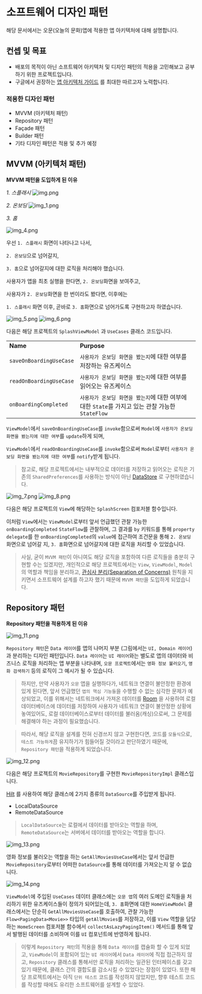 # 소프트웨어 디자인 패턴
해당 문서에서는 오문(오늘의 문화)앱에 적용한 앱 아키텍처에 대해 설명합니다.

## 컨셉 및 목표
- 배포의 목적이 아닌 소프트웨어 아키텍처 및 디자인 패턴의 적용을 고민해보고 공부하기 위한 프로젝트입니다.
- 구글에서 권장하는 [앱 아키텍처 가이드](https://developer.android.com/jetpack/guide) 를 최대한 따르고자 노력합니다.

### 적용한 디자인 패턴
- MVVM (아키텍처 패턴)
- Repository 패턴
- Façade 패턴
- Builder 패턴
- 기타 디자인 패턴은 적용 및 추가 예정


## MVVM (아키텍처 패턴)
**MVVM 패턴을 도입하게 된 이유**

_1. 스플래시_
![img.png](img.png)

_2. 온보딩_
![img_1.png](img_1.png)

_3. 홈_

![img_4.png](img_4.png)

우선 `1. 스플래시` 화면이 나타나고 나서,

`2. 온보딩`으로 넘어갈지,

`3. 홈`으로 넘어갈지에 대한 로직을 처리해야 했습니다.

사용자가 앱을 최초 실행을 한다면, `2. 온보딩`화면을 보여주고,

사용자가 `2. 온보딩`화면을 한 번이라도 봤다면, 이후에는 

`1. 스플래시` 화면 이후, 곧바로 `3. 홈`화면으로 넘어가도록 구현하고자 하였습니다.

![img_5.png](img_5.png)
![img_6.png](img_6.png)

다음은 해당 프로젝트의 `SplashViewModel` 과 `UseCases` 클래스 코드입니다.

<table>
  <tr>
   <td><strong>Name</strong>
   </td>
   <td><strong>Purpose</strong>
   </td>
  </tr>
  <tr>
   <td><code>saveOnBoardingUseCase</code>
   </td>
   <td><code>사용자가 온보딩 화면을 봤는지</code>에 대한 여부를 저장하는 유즈케이스
   </td>
  </tr>
  <tr>
   <td><code>readOnBoardingUseCase</code>
   </td>
   <td><code>사용자가 온보딩 화면을 봤는지</code>에 대한 여부를 읽어오는 유즈케이스
   </td>
  </tr>
  <tr>
   <td><code>onBoardingCompleted</code>
   </td>
   <td><code>사용자가 온보딩 화면을 봤는지</code>에 대한 여부에 대한 <code>State</code>를 가지고 있는 관찰 가능한 <code>StateFlow</code>
   </td>
  </tr>
</table>

`ViewModel`에서 `saveOnBoardingUseCase`를 `invoke`함으로써 `Model`에 `사용자가 온보딩 화면을 봤는지에 대한 여부`를 `update`하게 되며,

`ViewModel`에서 `readOnBoardingUseCase`를 `invoke`함으로써 `Model`로부터 `사용자가 온보딩 화면을 봤는지에 대한 여부`를 `notify`받게 됩니다.

> 참고로, 해당 프로젝트에서는 내부적으로 데이터를 저장하고 읽어오는 로직은 기존의 `SharedPreferences`를 사용하는 방식이 아닌 [DataStore](https://developer.android.com/topic/libraries/architecture/datastore?hl=ko) 로 구현하였습니다.

![img_7.png](img_7.png)
![img_8.png](img_8.png)

다음은 해당 프로젝트의 `View`에 해당하는 `SplashScreen` 컴포저블 함수입니다.

이처럼 `View`에서는 `ViewModel`로부터 앞서 언급했던 관찰 가능한 `onBoardingCompleted` `StateFlow`를 관찰하며,
그 결과를 `by` 키워드를 통해 `property delegate`를 한 `onBoardingCompleted`의 `value`에 접근하여
조건문을 통해 `2. 온보딩`화면으로 넘어갈 지, `3. 홈`화면으로 넘어갈지에 대한 로직을 처리할 수 있었습니다.

> 사실, 굳이 `MVVM 패턴`이 아니여도 해당 로직을 포함하여 다른 로직들을 충분히 구현할 수는 있겠지만,
개인적으로 해당 프로젝트에서는 `View`, `ViewModel`, `Model`의 역할과 책임을 분리하고, [관심사 분리(Separation of Concerns)](https://en.wikipedia.org/wiki/Separation_of_concerns) 원칙을 
지키면서 소프트웨어 설계를 하고자 했기 때문에 `MVVM 패턴`을 도입하게 되었습니다.

## Repository 패턴
**Repository 패턴을 적용하게 된 이유**

![img_11.png](img_11.png)

`Repository 패턴`은 `Data 레이어`를 앱의 나머지 부분 (그림에서는 `UI, Domain 레이어`)과 분리하는 디자인 패턴입니다.
`Data 레이어`는 `UI 레이어`와는 별도로 앱의 데이터와 비즈니스 로직을 처리하는 앱 부분을 나타내며, 
`오문 프로젝트`에서는 `영화 정보 불러오기`, `영화 검색하기` 등의 로직이 그 예시가 될 수 있습니다.

> 하지만, 만약 사용자가 `오문` 앱을 실행하다가, 네트워크 연결이 불안정한 환경에 있게 된다면, 앞서 언급했던 `앱의 핵심 기능들`을 수행할 수 없는
심각한 문제가 예상되었고, 이를 위해서는 네트워크에서 가져온 데이터를 [Room](https://developer.android.com/training/data-storage/room?hl=ko) 을 사용하여 로컬 데이터베이스에 데이터를 저장하여 사용자가 네트워크 연결이 불안정한
상황에 놓여있어도, 로컬 데이터베이스로부터 데이터를 불러옴(캐싱)으로써, 그 문제를 해결해야 하는 과정이 필요했습니다.

> 따라서, 해당 로직을 설계를 전혀 신경쓰지 않고 구현한다면, 코드를 `모듈식`으로, `테스트 가능하게`끔 유지하기가 힘들어질 것이라고 판단하였기 때문에,
`Repository 패턴`을 적용하게 되었습니다.

![img_12.png](img_12.png)

다음은 해당 프로젝트의 `MovieRepository`를 구현한 `MovieRepositoryImpl` 클래스입니다.

[Hilt](https://developer.android.com/training/dependency-injection/hilt-android?hl=ko) 를 사용하여 해당 클래스에 2가지 종류의 `DataSource`를 주입받게 됩니다.

- LocalDataSource 
- RemoteDataSource

> `LocalDataSource`는 로컬에서 데이터를 받아오는 역할을 하며, `RemoteDataSource`는 서버에서 데이터를 받아오는 역할을 합니다.

![img_13.png](img_13.png)

영화 정보를 불러오는 역할을 하는 `GetAllMoviesUseCase`에서는 앞서 언급한 `MovieRepository`로부터 
어떠한 `DataSource`를 통해 데이터를 가져오는지 알 수 없습니다.

![img_14.png](img_14.png)

`ViewModel`에 주입된 `UseCases` 데이터 클래스에는 `오문 앱`의 여러 도메인 로직들을 처리하기 위한 유즈케이스들이 정의가 되어있는데,
`3. 홈`화면에 대한 `HomeViewModel` 클래스에서는 단순히 `GetAllMoviesUseCase`를 호출하여, 관찰 가능한 `Flow<PagingData<Movie>>`
타입의 `getAllMovies`를 저장하고, 이를 `View` 역할을 담당하는 `HomeScreen` 컴포저블 함수에서 `collectAsLazyPagingItem()` 메서드를 통해 앞서 발행된
데이터를 소비하며 이를 `UI` 컴포넌트에 반영하게 됩니다.

> 이렇게 `Repository 패턴`의 적용을 통해 `Data 레이어`를 캡슐화 할 수 있게 되었고, `ViewModel`이 포함되어 있는
> `UI 레이어`에서 `Data 레이어`에 직접 접근하지 않고, `Repository` 클래스를 통해서만 로직을 처리하는 일관된 인터페이스를 갖고 있기 때문에, 클래스 간의 결합도를 감소시킬 수 있었다는 장점이 있었다.
> 또한 해당 프로젝트에서는 아직 `단위 테스트` 코드를 작성하지 않았지만, 향후 테스트 코드를 작성할 때에도 유리한 소프트웨어를 설계할 수 있었다.